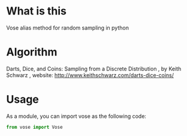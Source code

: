 What is this
====

Vose alias method for random sampling in python


Algorithm 
====
Darts, Dice, and Coins: Sampling from a Discrete Distribution , by Keith Schwarz , website:  http://www.keithschwarz.com/darts-dice-coins/ 


Usage
====
As a module, you can import vose as the following code: 

```Python
from vose import Vose

```
